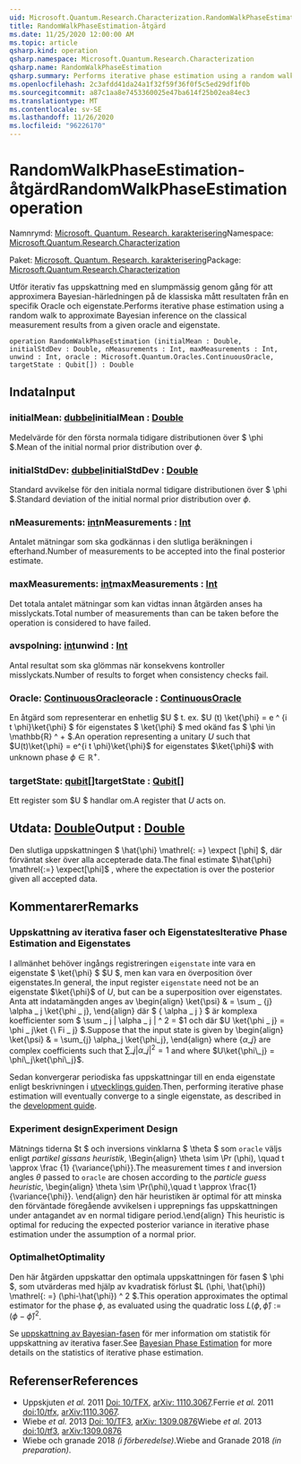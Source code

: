 ```yaml
---
uid: Microsoft.Quantum.Research.Characterization.RandomWalkPhaseEstimation
title: RandomWalkPhaseEstimation-åtgärd
ms.date: 11/25/2020 12:00:00 AM
ms.topic: article
qsharp.kind: operation
qsharp.namespace: Microsoft.Quantum.Research.Characterization
qsharp.name: RandomWalkPhaseEstimation
qsharp.summary: Performs iterative phase estimation using a random walk to approximate Bayesian inference on the classical measurement results from a given oracle and eigenstate.
ms.openlocfilehash: 2c3afdd41da24a1f32f59f36f0f5c5ed29df1f0b
ms.sourcegitcommit: a87c1aa8e7453360025e47ba614f25b02ea84ec3
ms.translationtype: MT
ms.contentlocale: sv-SE
ms.lasthandoff: 11/26/2020
ms.locfileid: "96226170"
---
```

# <a name="randomwalkphaseestimation-operation"></a><span data-ttu-id="1a4f1-102">RandomWalkPhaseEstimation-åtgärd</span><span class="sxs-lookup"><span data-stu-id="1a4f1-102">RandomWalkPhaseEstimation operation</span></span>

<span data-ttu-id="1a4f1-103">Namnrymd: [Microsoft. Quantum. Research. karakterisering](xref:Microsoft.Quantum.Research.Characterization)</span><span class="sxs-lookup"><span data-stu-id="1a4f1-103">Namespace: [Microsoft.Quantum.Research.Characterization](xref:Microsoft.Quantum.Research.Characterization)</span></span>

<span data-ttu-id="1a4f1-104">Paket: [Microsoft. Quantum. Research. karakterisering](https://nuget.org/packages/Microsoft.Quantum.Research.Characterization)</span><span class="sxs-lookup"><span data-stu-id="1a4f1-104">Package: [Microsoft.Quantum.Research.Characterization](https://nuget.org/packages/Microsoft.Quantum.Research.Characterization)</span></span>


<span data-ttu-id="1a4f1-105">Utför iterativ fas uppskattning med en slumpmässig genom gång för att approximera Bayesian-härledningen på de klassiska mått resultaten från en specifik Oracle och eigenstate.</span><span class="sxs-lookup"><span data-stu-id="1a4f1-105">Performs iterative phase estimation using a random walk to approximate Bayesian inference on the classical measurement results from a given oracle and eigenstate.</span></span>

```qsharp
operation RandomWalkPhaseEstimation (initialMean : Double, initialStdDev : Double, nMeasurements : Int, maxMeasurements : Int, unwind : Int, oracle : Microsoft.Quantum.Oracles.ContinuousOracle, targetState : Qubit[]) : Double
```


## <a name="input"></a><span data-ttu-id="1a4f1-106">Indata</span><span class="sxs-lookup"><span data-stu-id="1a4f1-106">Input</span></span>

### <a name="initialmean--double"></a><span data-ttu-id="1a4f1-107">initialMean: [dubbel](xref:microsoft.quantum.lang-ref.double)</span><span class="sxs-lookup"><span data-stu-id="1a4f1-107">initialMean : [Double](xref:microsoft.quantum.lang-ref.double)</span></span>

<span data-ttu-id="1a4f1-108">Medelvärde för den första normala tidigare distributionen över $ \phi $.</span><span class="sxs-lookup"><span data-stu-id="1a4f1-108">Mean of the initial normal prior distribution over $\phi$.</span></span>


### <a name="initialstddev--double"></a><span data-ttu-id="1a4f1-109">initialStdDev: [dubbel](xref:microsoft.quantum.lang-ref.double)</span><span class="sxs-lookup"><span data-stu-id="1a4f1-109">initialStdDev : [Double](xref:microsoft.quantum.lang-ref.double)</span></span>

<span data-ttu-id="1a4f1-110">Standard avvikelse för den initiala normal tidigare distributionen över $ \phi $.</span><span class="sxs-lookup"><span data-stu-id="1a4f1-110">Standard deviation of the initial normal prior distribution over $\phi$.</span></span>


### <a name="nmeasurements--int"></a><span data-ttu-id="1a4f1-111">nMeasurements: [int](xref:microsoft.quantum.lang-ref.int)</span><span class="sxs-lookup"><span data-stu-id="1a4f1-111">nMeasurements : [Int](xref:microsoft.quantum.lang-ref.int)</span></span>

<span data-ttu-id="1a4f1-112">Antalet mätningar som ska godkännas i den slutliga beräkningen i efterhand.</span><span class="sxs-lookup"><span data-stu-id="1a4f1-112">Number of measurements to be accepted into the final posterior estimate.</span></span>


### <a name="maxmeasurements--int"></a><span data-ttu-id="1a4f1-113">maxMeasurements: [int](xref:microsoft.quantum.lang-ref.int)</span><span class="sxs-lookup"><span data-stu-id="1a4f1-113">maxMeasurements : [Int](xref:microsoft.quantum.lang-ref.int)</span></span>

<span data-ttu-id="1a4f1-114">Det totala antalet mätningar som kan vidtas innan åtgärden anses ha misslyckats.</span><span class="sxs-lookup"><span data-stu-id="1a4f1-114">Total number of measurements than can be taken before the operation is considered to have failed.</span></span>


### <a name="unwind--int"></a><span data-ttu-id="1a4f1-115">avspolning: [int](xref:microsoft.quantum.lang-ref.int)</span><span class="sxs-lookup"><span data-stu-id="1a4f1-115">unwind : [Int](xref:microsoft.quantum.lang-ref.int)</span></span>

<span data-ttu-id="1a4f1-116">Antal resultat som ska glömmas när konsekvens kontroller misslyckats.</span><span class="sxs-lookup"><span data-stu-id="1a4f1-116">Number of results to forget when consistency checks fail.</span></span>


### <a name="oracle--continuousoracle"></a><span data-ttu-id="1a4f1-117">Oracle: [ContinuousOracle](xref:Microsoft.Quantum.Oracles.ContinuousOracle)</span><span class="sxs-lookup"><span data-stu-id="1a4f1-117">oracle : [ContinuousOracle](xref:Microsoft.Quantum.Oracles.ContinuousOracle)</span></span>

<span data-ttu-id="1a4f1-118">En åtgärd som representerar en enhetlig $U $ t. ex. $U (t) \ket{\phi} = e ^ {i t \phi}\ket{\phi} $ för eigenstates $ \ket{\phi} $ med okänd fas $ \phi \in \mathbb{R} ^ + $.</span><span class="sxs-lookup"><span data-stu-id="1a4f1-118">An operation representing a unitary $U$ such that $U(t)\ket{\phi} = e^{i t \phi}\ket{\phi}$ for eigenstates $\ket{\phi}$ with unknown phase $\phi \in \mathbb{R}^+$.</span></span>


### <a name="targetstate--qubit"></a><span data-ttu-id="1a4f1-119">targetState: [qubit](xref:microsoft.quantum.lang-ref.qubit)[]</span><span class="sxs-lookup"><span data-stu-id="1a4f1-119">targetState : [Qubit](xref:microsoft.quantum.lang-ref.qubit)[]</span></span>

<span data-ttu-id="1a4f1-120">Ett register som $U $ handlar om.</span><span class="sxs-lookup"><span data-stu-id="1a4f1-120">A register that $U$ acts on.</span></span>



## <a name="output--double"></a><span data-ttu-id="1a4f1-121">Utdata: [Double](xref:microsoft.quantum.lang-ref.double)</span><span class="sxs-lookup"><span data-stu-id="1a4f1-121">Output : [Double](xref:microsoft.quantum.lang-ref.double)</span></span>

<span data-ttu-id="1a4f1-122">Den slutliga uppskattningen $ \hat{\phi} \mathrel{: =} \expect [\phi] $, där förväntat sker över alla accepterade data.</span><span class="sxs-lookup"><span data-stu-id="1a4f1-122">The final estimate $\hat{\phi} \mathrel{:=} \expect[\phi]$ , where the expectation is over the posterior given all accepted data.</span></span>

## <a name="remarks"></a><span data-ttu-id="1a4f1-123">Kommentarer</span><span class="sxs-lookup"><span data-stu-id="1a4f1-123">Remarks</span></span>

### <a name="iterative-phase-estimation-and-eigenstates"></a><span data-ttu-id="1a4f1-124">Uppskattning av iterativa faser och Eigenstates</span><span class="sxs-lookup"><span data-stu-id="1a4f1-124">Iterative Phase Estimation and Eigenstates</span></span>

<span data-ttu-id="1a4f1-125">I allmänhet behöver ingångs registreringen `eigenstate` inte vara en eigenstate $ \ket{\phi} $ $U $, men kan vara en överposition över eigenstates.</span><span class="sxs-lookup"><span data-stu-id="1a4f1-125">In general, the input register `eigenstate` need not be an eigenstate $\ket{\phi}$ of $U$, but can be a superposition over eigenstates.</span></span> <span data-ttu-id="1a4f1-126">Anta att indatamängden anges av \begin{align} \ket{\psi} & = \sum \_ {j} \alpha \_ j \ket{\phi \_ j}, \end{align} där $ \{ \alpha \_ j \} $ är komplexa koefficienter som $ \sum \_ j | \alpha \_ j | ^ 2 = $1 och där $U \ket{\phi \_ j} = \phi \_ j\ket {\ Fi \_ j} $.</span><span class="sxs-lookup"><span data-stu-id="1a4f1-126">Suppose that the input state is given by \begin{align} \ket{\psi} & = \sum\_{j} \alpha\_j \ket{\phi\_j}, \end{align} where $\{\alpha\_j\}$ are complex coefficients such that $\sum\_j |\alpha\_j|^2 = 1$ and where $U\ket{\phi\_j} = \phi\_j\ket{\phi\_j}$.</span></span>

<span data-ttu-id="1a4f1-127">Sedan konvergerar periodiska fas uppskattningar till en enda eigenstate enligt beskrivningen i [utvecklings guiden](xref:microsoft.quantum.libraries.characterization#iterative-phase-estimation-without-eigenstates).</span><span class="sxs-lookup"><span data-stu-id="1a4f1-127">Then, performing iterative phase estimation will eventually converge to a single eigenstate, as described in the [development guide](xref:microsoft.quantum.libraries.characterization#iterative-phase-estimation-without-eigenstates).</span></span>

### <a name="experiment-design"></a><span data-ttu-id="1a4f1-128">Experiment design</span><span class="sxs-lookup"><span data-stu-id="1a4f1-128">Experiment Design</span></span>

<span data-ttu-id="1a4f1-129">Mätnings tiderna $t $ och inversions vinklarna $ \theta $ som `oracle` väljs enligt *partikel gissans heuristik*, \Begin{align} \theta \sim \Pr (\phi), \quad t \approx \frac {1} {\variance{\phi}}.</span><span class="sxs-lookup"><span data-stu-id="1a4f1-129">The measurement times $t$ and inversion angles $\theta$ passed to `oracle` are chosen according to the *particle guess heuristic*, \begin{align} \theta \sim \Pr(\phi),\quad t \approx \frac{1}{\variance{\phi}}.</span></span>
<span data-ttu-id="1a4f1-130">\end{align} den här heuristiken är optimal för att minska den förväntade föregående avvikelsen i upprepnings fas uppskattningen under antagandet av en normal tidigare period.</span><span class="sxs-lookup"><span data-stu-id="1a4f1-130">\end{align} This heuristic is optimal for reducing the expected posterior variance in iterative phase estimation under the assumption of a normal prior.</span></span>

### <a name="optimality"></a><span data-ttu-id="1a4f1-131">Optimalhet</span><span class="sxs-lookup"><span data-stu-id="1a4f1-131">Optimality</span></span>

<span data-ttu-id="1a4f1-132">Den här åtgärden uppskattar den optimala uppskattningen för fasen $ \phi $, som utvärderas med hjälp av kvadratisk förlust $L (\phi, \hat{\phi}) \mathrel{: =} (\phi-\hat{\phi}) ^ 2 $.</span><span class="sxs-lookup"><span data-stu-id="1a4f1-132">This operation approximates the optimal estimator for the phase $\phi$, as evaluated using the quadratic loss $L(\phi, \hat{\phi}) \mathrel{:=} (\phi - \hat{\phi})^2$.</span></span>

<span data-ttu-id="1a4f1-133">Se [uppskattning av Bayesian-fasen](xref:microsoft.quantum.libraries.characterization#bayesian-phase-estimation) för mer information om statistik för uppskattning av iterativa faser.</span><span class="sxs-lookup"><span data-stu-id="1a4f1-133">See [Bayesian Phase Estimation](xref:microsoft.quantum.libraries.characterization#bayesian-phase-estimation) for more details on the statistics of iterative phase estimation.</span></span>

## <a name="references"></a><span data-ttu-id="1a4f1-134">Referenser</span><span class="sxs-lookup"><span data-stu-id="1a4f1-134">References</span></span>

- <span data-ttu-id="1a4f1-135">Uppskjuten *et al.* 2011 [Doi: 10/TFX](https://doi.org/10.1007/s11128-012-0407-6), [arXiv: 1110.3067](https://arxiv.org/abs/1110.3067).</span><span class="sxs-lookup"><span data-stu-id="1a4f1-135">Ferrie *et al.* 2011 [doi:10/tfx](https://doi.org/10.1007/s11128-012-0407-6), [arXiv:1110.3067](https://arxiv.org/abs/1110.3067).</span></span>
- <span data-ttu-id="1a4f1-136">Wiebe *et al.* 2013 [Doi: 10/TF3](https://doi.org/10.1103/PhysRevLett.112.190501), [arXiv: 1309.0876](https://arxiv.org/abs/1309.0876)</span><span class="sxs-lookup"><span data-stu-id="1a4f1-136">Wiebe *et al.* 2013 [doi:10/tf3](https://doi.org/10.1103/PhysRevLett.112.190501), [arXiv:1309.0876](https://arxiv.org/abs/1309.0876)</span></span>
- <span data-ttu-id="1a4f1-137">Wiebe och granade 2018 *(i förberedelse)*.</span><span class="sxs-lookup"><span data-stu-id="1a4f1-137">Wiebe and Granade 2018 *(in preparation)*.</span></span>